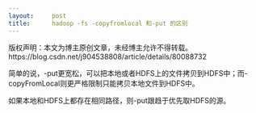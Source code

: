 ```yaml
---
layout:     post
title:      hadoop -fs -copyfromlocal 和-put 的区别
---
```

<div id="article_content" class="article_content clearfix csdn-tracking-statistics" data-pid="blog" data-mod="popu_307" data-dsm="post">
								<div class="article-copyright">
					版权声明：本文为博主原创文章，未经博主允许不得转载。					https://blog.csdn.net/j904538808/article/details/80088732				</div>
								            <div id="content_views" class="markdown_views prism-atom-one-dark">
							<!-- flowchart 箭头图标 勿删 -->
							<svg xmlns="http://www.w3.org/2000/svg" style="display: none;"><path stroke-linecap="round" d="M5,0 0,2.5 5,5z" id="raphael-marker-block" style="-webkit-tap-highlight-color: rgba(0, 0, 0, 0);"></path></svg>
							<p>简单的说，-put更宽松，可以把本地或者HDFS上的文件拷贝到HDFS中；而-copyFromLocal则更严格限制只能拷贝本地文件到HDFS中。</p>

<p>如果本地和HDFS上都存在相同路径，则-put跟趋于优先取HDFS的源。</p>            </div>
						<link href="https://csdnimg.cn/release/phoenix/mdeditor/markdown_views-9e5741c4b9.css" rel="stylesheet">
                </div>